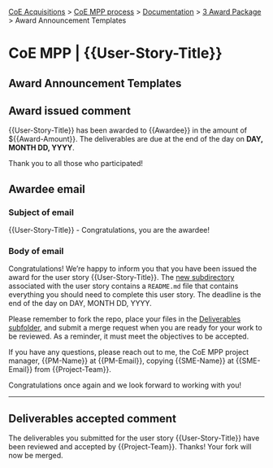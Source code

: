 [CoE Acquisitions](https://github.com/GSA/coe-acquisitions) > [CoE MPP process](https://github.com/GSA/coe-mpp-process/) > [Documentation](https://github.com/GSA/coe-mpp-process/documentation/) > [3 Award Package](https://github.com/GSA/coe-mpp-process/documentation/3-award-package) > Award Announcement Templates

# CoE MPP | {{User-Story-Title}}
## Award Announcement Templates

## Award issued comment

{{User-Story-Title}} has been awarded to {{Awardee}} in the amount of ${{Award-Amount}}. The deliverables are due at the end of the day on **DAY, MONTH DD, YYYY**.

Thank you to all those who participated!

## Awardee email

### Subject of email
{{User-Story-Title}} - Congratulations, you are the awardee!

### Body of email
Congratulations! We’re happy to inform you that you have been issued the award for the user story {{User-Story-Title}}. The [new subdirectory](URL) associated with the user story contains a `README.md` file that contains everything you should need to complete this user story. The deadline is the end of the day on DAY, MONTH DD, YYYY.

Please remember to fork the repo, place your files in the [Deliverables subfolder](URL), and submit a merge request when you are ready for your work to be reviewed. As a reminder, it must meet the objectives to be accepted.

If you have any questions, please reach out to me, the CoE MPP project manager, {{PM-Name}} at {{PM-Email}}, copying {{SME-Name}} at {{SME-Email}} from {{Project-Team}}.

Congratulations once again and we look forward to working with you!

--------------

## Deliverables accepted comment

The deliverables you submitted for the user story {{User-Story-Title}} have been reviewed and accepted by {{Project-Team}}. Thanks! Your fork will now be merged.
